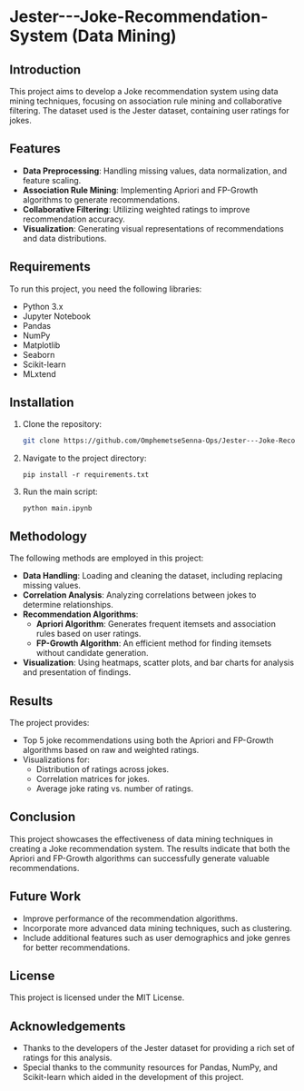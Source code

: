 # Jester---Joke-Recommendation-System (Data Mining)

## Introduction
This project aims to develop a Joke recommendation system using data mining techniques, focusing on association rule mining and collaborative filtering. The dataset used is the Jester dataset, containing user ratings for jokes.

## Features
- **Data Preprocessing**: Handling missing values, data normalization, and feature scaling.
- **Association Rule Mining**: Implementing Apriori and FP-Growth algorithms to generate recommendations.
- **Collaborative Filtering**: Utilizing weighted ratings to improve recommendation accuracy.
- **Visualization**: Generating visual representations of recommendations and data distributions.

## Requirements
To run this project, you need the following libraries:
- Python 3.x
- Jupyter Notebook
- Pandas
- NumPy
- Matplotlib
- Seaborn
- Scikit-learn
- MLxtend

## Installation
1. Clone the repository:
   ```bash
   git clone https://github.com/OmphemetseSenna-Ops/Jester---Joke-Recommendation-System
2. Navigate to the project directory:
   ````
   pip install -r requirements.txt
3. Run the main script:
   ````
   python main.ipynb

## Methodology
The following methods are employed in this project:

- **Data Handling**: Loading and cleaning the dataset, including replacing missing values.
- **Correlation Analysis**: Analyzing correlations between jokes to determine relationships.
- **Recommendation Algorithms**:
  - **Apriori Algorithm**: Generates frequent itemsets and association rules based on user ratings.
  - **FP-Growth Algorithm**: An efficient method for finding itemsets without candidate generation.
- **Visualization**: Using heatmaps, scatter plots, and bar charts for analysis and presentation of findings.

## Results
The project provides:
- Top 5 joke recommendations using both the Apriori and FP-Growth algorithms based on raw and weighted ratings.
- Visualizations for:
  - Distribution of ratings across jokes.
  - Correlation matrices for jokes.
  - Average joke rating vs. number of ratings.

## Conclusion
This project showcases the effectiveness of data mining techniques in creating a Joke recommendation system. The results indicate that both the Apriori and FP-Growth algorithms can successfully generate valuable recommendations.

## Future Work
- Improve performance of the recommendation algorithms.
- Incorporate more advanced data mining techniques, such as clustering.
- Include additional features such as user demographics and joke genres for better recommendations.

## License
This project is licensed under the MIT License.

## Acknowledgements
- Thanks to the developers of the Jester dataset for providing a rich set of ratings for this analysis.
- Special thanks to the community resources for Pandas, NumPy, and Scikit-learn which aided in the development of this project.
